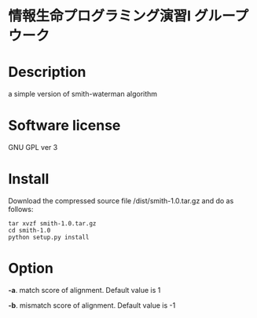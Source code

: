 # 情報生命プログラミング演習I グループウーク

# Description
a simple version of smith-waterman algorithm

# Software license
GNU GPL ver 3

# Install
Download the compressed source file /dist/smith-1.0.tar.gz and do as follows:

```
tar xvzf smith-1.0.tar.gz
cd smith-1.0
python setup.py install
```

# Option
**-a**. match score of alignment. Default value is 1

**-b**. mismatch score of alignment. Default value is -1


